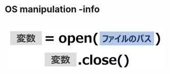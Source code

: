 # OS manipulation -info

```python

```

![Untitled](OS%20manipulation%20-info%20866e26dc0ac647edbcd1bc5c7e2b61df/Untitled.png)